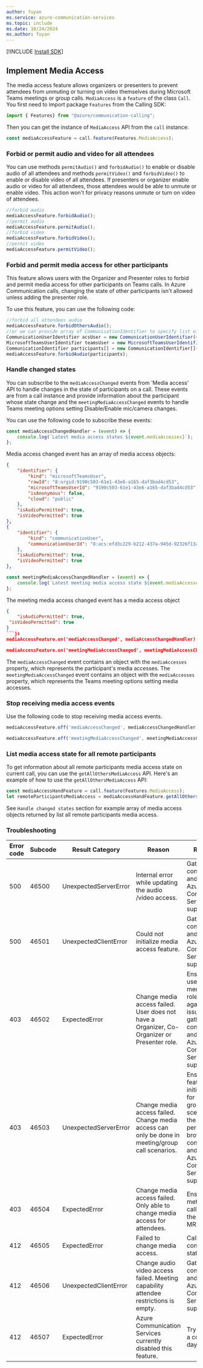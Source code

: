 ```yaml
---
author: fuyan
ms.service: azure-communication-services
ms.topic: include
ms.date: 10/24/2024
ms.author: fuyan
---
```

[!INCLUDE [Install SDK](../install-sdk/install-sdk-web.md)]

## Implement Media Access

The media access feature allows organizers or presenters to prevent attendees from unmuting or turning on video themselves during Microsoft Teams meetings or group calls.
`MediaAccess` is a `feature` of the class `Call`. You first need to import package `Features` from the Calling SDK:

```js
import { Features} from "@azure/communication-calling";
```

Then you can get the instance of `MediaAccess` API from the `call` instance:

```js
const mediaAccessFeature = call.feature(Features.MediaAccess);
```

### Forbid or permit audio and video for all attendees
You can use methods `permitAudio()` and `forbidAudio()` to enable or disable audio of all attendees and methods `permitVideo()` and `forbidVideo()` to enable or disable video of all attendees. If presenters or organizer enable audio or video for all attendees, those attendees would be able to unmute or enable video. This action won't for privacy reasons unmute or turn on video of attendees.
```js
//forbid audio
mediaAccessFeature.forbidAudio();
//permit audio
mediaAccessFeature.permitAudio();
//forbid video
mediaAccessFeature.forbidVideo();
//permit video
mediaAccessFeature.permitVideo();
```

### Forbid and permit media access for other participants
This feature allows users with the Organizer and Presenter roles to forbid and permit media access for other participants on Teams calls. In Azure Communication calls, changing the state of other participants isn't allowed unless adding the presenter role.

To use this feature, you can use the following code:
```js
//forbid all attendees audio
mediaAccessFeature.forbidOthersAudio();
//or we can provide array of CommunicationIdentifier to specify list of participants
CommunicationUserIdentifier acsUser = new CommunicationUserIdentifier(<USER_ID>);
MicrosoftTeamsUserIdentifier teamsUser = new MicrosoftTeamsUserIdentifier(<USER_ID>)
CommunicationIdentifier participants[] = new CommunicationIdentifier[]{ acsUser, teamsUser };
mediaAccessFeature.forbidAudio(participants);
```

### Handle changed states
You can subscribe to the `mediaAccessChanged` events from 'Media access' API to handle changes in the state of participants on a call. These events are from a call instance and provide information about the participant whose state change and the `meetingMediaAccessChanged` events to handle Teams meeting options setting Disable/Enable mic/camera changes.

You can use the following code to subscribe these events:
```js
const mediaAccessChangedHandler = (event) => {
    console.log(`Latest media access states ${event.mediaAccesses}`);
};
```
Media access changed event has an array of media access objects:
```json
{
    "identifier": {
        "kind": "microsoftTeamsUser",
        "rawId": "8:orgid:9190c503-61e1-43e6-a165-daf3bad4cd53",
        "microsoftTeamsUserId": "9190c503-61e1-43e6-a165-daf3bad4cd53",
        "isAnonymous": false,
        "cloud": "public"
    },
    "isAudioPermitted": true,
    "isVideoPermitted": true
},
{
    "identifier": {
        "kind": "communicationUser",
        "communicationUserId": "8:acs:efd3c229-b212-437a-945d-92326f13a1be_00000024-70f3-ae62-4ff7-343a0d002fcb"
    },
    "isAudioPermitted": true,
    "isVideoPermitted": true
},
```
```js
const meetingMediaAccessChangedHandler = (event) => {
    console.log(`Latest meeting media access state ${event.mediaAccesses}`);
};
```
The meeting media access changed event has a media access object
```json
{
    "isAudioPermitted": true,
 "isVideoPermitted": true
}
```js
mediaAccessFeature.on('mediaAccessChanged', mediaAccessChangedHandler):

mediaAccessFeature.on('meetingMediaAccessChanged', meetingMediaAccessChangedHandler):
```

The `mediaAccessChanged` event contains an object with the `mediaAccesses` property, which represents the participant's media accesses.
The `meetingMediaAccessChanged` event contains an object with the `mediaAccesses` property, which represents the Teams meeting options setting media accesses.

### Stop receiving media access events
Use the following code to stop receiving media access events.
```js
mediaAccessFeature.off('mediaAccessChanged', mediaAccessChangedHandler):

mediaAccessFeature.off('meetingMediaAccessChanged', meetingMediaAccessChangedHandler):
```

### List media access state for all remote participants
To get information about all remote participants media access state on current call, you can use the `getAllOthersMediaAccess` API.
Here's an example of how to use the `getAllOthersMediaAccess` API:
```js
const mediaAccessHandFeature = call.feature(Features.MediaAccess);
let remoteParticipantsMediaAccess = mediaAccessHandFeature.getAllOthersMediaAccess();
```
See `Handle changed states` section for example array of media access objects returned by list all remote participants media access.

### Troubleshooting

|Error code| Subcode | Result Category | Reason | Resolution |
|----------------------------------------------|--------|--------|---------|----------|
|500		| 46500	| UnexpectedServerError  | Internal error while updating the audio /video access. | Gather browser console logs and contact Azure Communication Services support. |
|500	| 46501 | UnexpectedClientError  | Could not initialize media access feature.  | Gather browser console logs and contact Azure Communication Services support. |
|403 | 46502	| ExpectedError | Change media access failed. User does not have a Organizer, Co-Organizer or Presenter role. | Ensure that the user has the mentioned roles and try again. If the issue persists, gather browser console logs and contact Azure Communication Services support. |
|403| 46503 | UnexpectedServerError |Change media access failed. Change media access can only be done in meeting/group call scenarios. | Ensure that the feature is initialized only for meeting / group call scenarios. If the issue persists, gather browser console logs and contact Azure Communication Services support. |
|403 | 46504| ExpectedError | Change media access failed. Only able to change media access for attendees. | Ensure that the method is called only for the attendee MRI's.|
|412 | 46505| ExpectedError | Failed to change media access. |  Call must be in connected state. |
|412| 46506 | UnexpectedClientError | Change audio video access failed. Meeting capability attendee restrictions is empty. | Gather browser console logs and contact Azure Communication Services support. |
|412| 46507 | ExpectedError | Azure Communication Services currently disabled this feature.  | Try the APIs in a couple of days. |
